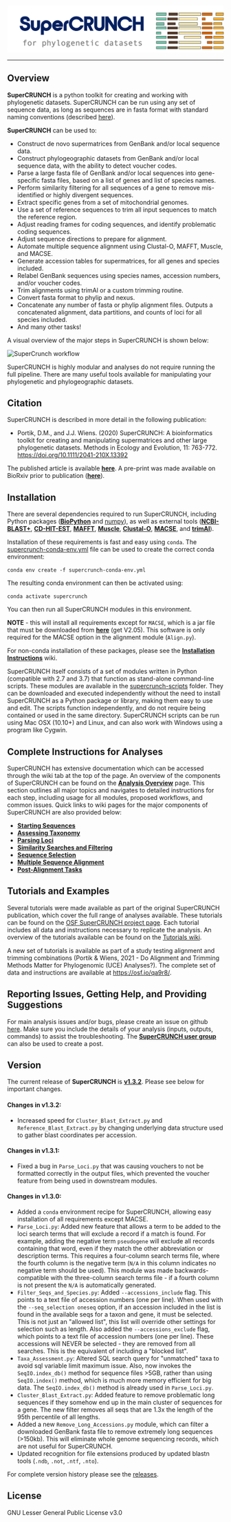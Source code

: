 ![SuperCrunch Logo](https://github.com/dportik/SuperCRUNCH/blob/master/docs/SuperCRUNCH_Logo2.png)

---------------

## Overview

**SuperCRUNCH** is a python toolkit for creating and working with phylogenetic datasets. SuperCRUNCH can be run using any set of sequence data, as long as sequences are in fasta format with standard naming conventions (described [here](https://github.com/dportik/SuperCRUNCH/wiki/2:-Starting-Sequences)). 

**SuperCRUNCH** can be used to:
+ Construct de novo supermatrices from GenBank and/or local sequence data.
+ Construct phylogeographic datasets from GenBank and/or local sequence data, with the ability to detect voucher codes.
+ Parse a large fasta file of GenBank and/or local sequences into gene-specific fasta files, based on a list of genes and list of species names.
+ Perform similarity filtering for all sequences of a gene to remove mis-identified or highly divergent sequences.
+ Extract specific genes from a set of mitochondrial genomes.
+ Use a set of reference sequences to trim all input sequences to match the reference region. 
+ Adjust reading frames for coding sequences, and identify problematic coding sequences.
+ Adjust sequence directions to prepare for alignment.
+ Automate multiple sequence alignment using Clustal-O, MAFFT, Muscle, and MACSE.
+ Generate accession tables for supermatrices, for all genes and species included.
+ Relabel GenBank sequences using species names, accession numbers, and/or voucher codes.
+ Trim alignments using trimAl or a custom trimming routine.
+ Convert fasta format to phylip and nexus.
+ Concatenate any number of fasta or phylip alignment files. Outputs a concatenated alignment, data partitions, and counts of loci for all species included. 
+ And many other tasks!


A visual overview of the major steps in SuperCRUNCH is shown below:

![SuperCrunch workflow](https://github.com/dportik/SuperCRUNCH/blob/master/docs/Figure-1.jpg)

SuperCRUNCH is highly modular and analyses do not require running the full pipeline. There are many useful tools available for manipulating your phylogenetic and phylogeographic datasets.

## Citation 

SuperCRUNCH is described in more detail in the following publication:

+ Portik, D.M., and J.J. Wiens. (2020) SuperCRUNCH: A bioinformatics toolkit for creating and manipulating supermatrices and other large phylogenetic datasets. Methods in Ecology and Evolution, 11: 763-772. https://doi.org/10.1111/2041-210X.13392

The published article is available [**here**](https://github.com/dportik/SuperCRUNCH/tree/master/docs/publication). A pre-print was made available on BioRxiv prior to publication ([**here**](https://www.biorxiv.org/content/10.1101/538728v3)).


## Installation

There are several dependencies required to run SuperCRUNCH, including Python packages ([**BioPython**](https://biopython.org/) and [numpy](https://numpy.org/)), as well as external tools ([**NCBI-BLAST+**](https://blast.ncbi.nlm.nih.gov/Blast.cgi?CMD=Web&PAGE_TYPE=BlastDocs&DOC_TYPE=Download), [**CD-HIT-EST**](http://weizhongli-lab.org/cd-hit/), [**MAFFT**](https://mafft.cbrc.jp/alignment/software/), [**Muscle**](https://www.drive5.com/muscle/), [**Clustal-O**](http://www.clustal.org/omega/), [**MACSE**](https://bioweb.supagro.inra.fr/macse/), and [**trimAl**](http://trimal.cgenomics.org/)). 

Installation of these requirements is fast and easy using `conda`. The [supercrunch-conda-env.yml](https://github.com/dportik/SuperCRUNCH/blob/master/supercrunch-conda-env.yml) file can be used to create the correct conda environment:

```
conda env create -f supercrunch-conda-env.yml
```

The resulting conda environment can then be activated using:

```
conda activate supercrunch
```

You can then run all SuperCRUNCH modules in this environment. 

**NOTE** - this will install all requirements except for `MACSE`, which is a jar file that must be downloaded from [**here**](https://bioweb.supagro.inra.fr/macse/index.php?menu=releases) (get V2.05). This software is only required for the MACSE option in the alignment module (`Align.py`).

For non-conda installation of these packages, please see the [**Installation Instructions**](https://github.com/dportik/SuperCRUNCH/wiki/Installation-Instructions) wiki. 

SuperCRUNCH itself consists of a set of modules written in Python (compatible with 2.7 and 3.7) that function as stand-alone command-line scripts. These modules are available in the [supercrunch-scripts](https://github.com/dportik/SuperCRUNCH/tree/master/supercrunch-scripts) folder. They can be downloaded and executed independently without the need to install SuperCRUNCH as a Python package or library, making them easy to use and edit. The scripts function independently, and do not require being contained or used in the same directory. SuperCRUNCH scripts can be run using Mac OSX (10.10+) and Linux, and can also work with Windows using a program like Cygwin. 


## Complete Instructions for Analyses

SuperCRUNCH has extensive documentation which can be accessed through the wiki tab at the top of the page. An overview of the components of SuperCRUNCH can be found on the [**Analysis Overview**](https://github.com/dportik/SuperCRUNCH/wiki/1:-Analysis-Overview) page. This section outlines all major topics and navigates to detailed instructions for each step, including usage for all modules, proposed workflows, and common issues. Quick links to wiki pages for the major components of SuperCRUNCH are also provided below:

+ [**Starting Sequences**](https://github.com/dportik/SuperCRUNCH/wiki/2:-Starting-Sequences)
+ [**Assessing Taxonomy**](https://github.com/dportik/SuperCRUNCH/wiki/3:-Assessing-Taxonomy)
+ [**Parsing Loci**](https://github.com/dportik/SuperCRUNCH/wiki/4:-Parsing-Loci)
+ [**Similarity Searches and Filtering**](https://github.com/dportik/SuperCRUNCH/wiki/5:-Similarity-Searches-and-Filtering)
+ [**Sequence Selection**](https://github.com/dportik/SuperCRUNCH/wiki/6:-Sequence-Selection)
+ [**Multiple Sequence Alignment**](https://github.com/dportik/SuperCRUNCH/wiki/7:-Multiple-Sequence-Alignment)
+ [**Post-Alignment Tasks**](https://github.com/dportik/SuperCRUNCH/wiki/8:-Post-Alignment-Tasks)

## Tutorials and Examples

Several tutorials were made available as part of the original SuperCRUNCH publication, which cover the full range of analyses available. These tutorials can be found on the [OSF SuperCRUNCH project page](https://osf.io/bpt94/). Each tutorial includes all data and instructions necessary to replicate the analysis. An overview of the tutorials available can be found on the [Tutorials wiki](https://github.com/dportik/SuperCRUNCH/wiki/Tutorials).

A new set of tutorials is available as part of a study testing alignment and trimming combinations (Portik & Wiens, 2021 - Do Alignment and Trimming Methods Matter for Phylogenomic (UCE) Analyses?). The complete set of data and instructions are available at https://osf.io/qa9r8/. 

## Reporting Issues, Getting Help, and Providing Suggestions

For main analysis issues and/or bugs, please create an issue on github [here](https://github.com/dportik/SuperCRUNCH/issues). Make sure you include the details of your analysis (inputs, outputs, commands) to assist the troubleshooting. The [**SuperCRUNCH user group**](http://groups.google.com/group/supercrunch-users) can also be used to create a post.

## Version

The current release of **SuperCRUNCH** is [**v1.3.2**](https://github.com/dportik/SuperCRUNCH/releases). Please see below for important changes.

#### Changes in v1.3.2:
  - Increased speed for `Cluster_Blast_Extract.py` and `Reference_Blast_Extract.py` by changing underlying data structure used to gather blast coordinates per accession.


#### Changes in v1.3.1:
  - Fixed a bug in `Parse_Loci.py` that was causing vouchers to not be formatted correctly in the output files, which prevented the voucher feature from being used in downstream modules. 

#### Changes in v1.3.0:
  - Added a `conda` environment recipe for SuperCRUNCH, allowing easy installation of all requirements except MACSE.
  - `Parse_Loci.py`: Added new feature that allows a term to be added to the loci search terms that will exclude a record if a match is found. For example, adding the negative term `pseudogene` will exclude all records containing that word, even if they match the other abbreviation or description terms. This requires a four-column search terms file, where the fourth column is the negative term (`N/A` in this column indicates no negative term should be used). This module was made backwards-compatible with the three-column search terms file - if a fourth column is not present the `N/A` is automatically generated.
  - `Filter_Seqs_and_Species.py`: Added `--accessions_include` flag. This points to a text file of accession numbers (one per line). When used with the `--seq_selection oneseq` option, if an accession included in the list is found in the available seqs for a taxon and gene, it must be selected. This is not just an "allowed list", this list will override other settings for selection such as length. Also added the `--accessions_exclude` flag, which points to a text file of accession numbers (one per line). These accessions will NEVER be selected - they are removed from all searches. This is the equivalent of including a "blocked list".
  - `Taxa_Assessment.py`: Altered SQL search query for "unmatched" taxa to avoid sql variable limit maximum issue. Also, now invokes the `SeqIO.index_db()` method for sequence files >5GB, rather than using `SeqIO.index()` method, which is much more memory efficient for big data. The `SeqIO.index_db()` method is already used in `Parse_Loci.py`.
  - `Cluster_Blast_Extract.py`: Added feature to remove problematic long sequences if they somehow end up in the main cluster of sequences for a gene. The new filter removes all seqs that are 1.3x the length of the 95th percentile of all lengths.
  - Added a new `Remove_Long_Accessions.py` module, which can filter a downloaded GenBank fasta file to remove extremely long sequences (>150kb). This will eliminate whole genome sequencing records, which are not useful for SuperCRUNCH.
  - Updated recognition for file extensions produced by updated blastn tools (`.ndb`, `.not`, `.ntf`, `.nto`).

For complete version history please see the [releases](https://github.com/dportik/SuperCRUNCH/releases).


## License

GNU Lesser General Public License v3.0
